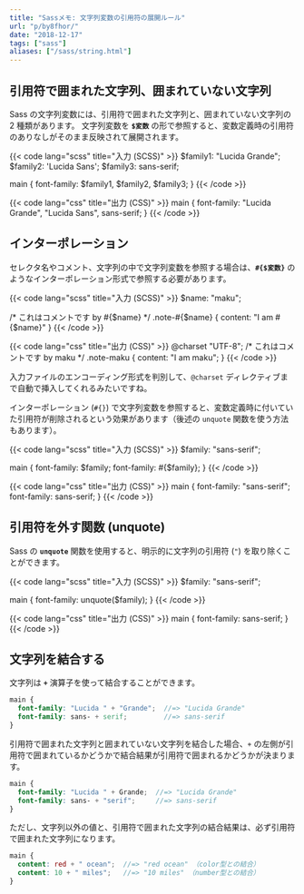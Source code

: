 ```yaml
---
title: "Sassメモ: 文字列変数の引用符の展開ルール"
url: "p/by8fhor/"
date: "2018-12-17"
tags: ["sass"]
aliases: ["/sass/string.html"]
---
```


引用符で囲まれた文字列、囲まれていない文字列
----

Sass の文字列変数には、引用符で囲まれた文字列と、囲まれていない文字列の 2 種類があります。
文字列変数を **`$変数`** の形で参照すると、変数定義時の引用符のありなしがそのまま反映されて展開されます。

{{< code lang="scss" title="入力 (SCSS)" >}}
$family1: "Lucida Grande";
$family2: 'Lucida Sans';
$family3: sans-serif;

main {
  font-family: $family1, $family2, $family3;
}
{{< /code >}}

{{< code lang="css" title="出力 (CSS)" >}}
main {
  font-family: "Lucida Grande", "Lucida Sans", sans-serif;
}
{{< /code >}}


インターポレーション
----

セレクタ名やコメント、文字列の中で文字列変数を参照する場合は、**`#{$変数}`** のようなインターポレーション形式で参照する必要があります。

{{< code lang="scss" title="入力 (SCSS)" >}}
$name: "maku";

/* これはコメントです by #{$name} */
.note-#{$name}  {
  content: "I am #{$name}"
}
{{< /code >}}

{{< code lang="css" title="出力 (CSS)" >}}
@charset "UTF-8";
/* これはコメントです by maku */
.note-maku {
  content: "I am maku";
}
{{< /code >}}

入力ファイルのエンコーディング形式を判別して、`@charset` ディレクティブまで自動で挿入してくれるみたいですね。

インターポレーション (`#{}`) で文字列変数を参照すると、変数定義時に付いていた引用符が削除されるという効果があります（後述の `unquote` 関数を使う方法もあります）。

{{< code lang="scss" title="入力 (SCSS)" >}}
$family: "sans-serif";

main {
  font-family: $family;
  font-family: #{$family};
}
{{< /code >}}

{{< code lang="css" title="出力 (CSS)" >}}
main {
  font-family: "sans-serif";
  font-family: sans-serif;
}
{{< /code >}}


引用符を外す関数 (unquote)
----

Sass の **`unquote`** 関数を使用すると、明示的に文字列の引用符 (`"`) を取り除くことができます。

{{< code lang="scss" title="入力 (SCSS)" >}}
$family: "sans-serif";

main {
  font-family: unquote($family);
}
{{< /code >}}

{{< code lang="css" title="出力 (CSS)" >}}
main {
  font-family: sans-serif;
}
{{< /code >}}


文字列を結合する
----

文字列は **`+`** 演算子を使って結合することができます。

```scss
main {
  font-family: "Lucida " + "Grande";  //=> "Lucida Grande"
  font-family: sans- + serif;         //=> sans-serif
}
```

引用符で囲まれた文字列と囲まれていない文字列を結合した場合、`+` の左側が引用符で囲まれているかどうかで結合結果が引用符で囲まれるかどうかが決まります。

```scss
main {
  font-family: "Lucida " + Grande;  //=> "Lucida Grande"
  font-family: sans- + "serif";     //=> sans-serif
}
```

ただし、文字列以外の値と、引用符で囲まれた文字列の結合結果は、必ず引用符で囲まれた文字列になります。

```scss
main {
  content: red + " ocean";  //=> "red ocean" （color型との結合）
  content: 10 + " miles";   //=> "10 miles" （number型との結合）
}
```

